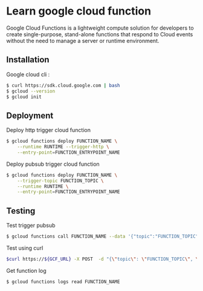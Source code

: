# Learn google cloud function

Google Cloud Functions is a lightweight compute solution for developers to create single-purpose, stand-alone functions that respond to Cloud events without the need to manage a server or runtime environment.

## Installation
Google cloud cli :
```bash
$ curl https://sdk.cloud.google.com | bash
$ gcloud --version
$ gcloud init
```

## Deployment
Deploy http trigger cloud function
```bash
$ gcloud functions deploy FUNCTION_NAME \
	--runtime RUNTIME --trigger-http \
	--entry-point=FUNCTION_ENTRYPOINT_NAME
```

Deploy pubsub trigger cloud function
```bash
$ gcloud functions deploy FUNCTION_NAME \
	--trigger-topic FUNCTION_TOPIC \
	--runtime RUNTIME \
	--entry-point=FUNCTION_ENTRYPOINT_NAME
```

## Testing

Test trigger pubsub
```bash
$ gcloud functions call FUNCTION_NAME --data '{"topic":"FUNCTION_TOPIC","message":"Hello World!"}'
```

Test using curl
```bash
$curl https://${GCF_URL} -X POST  -d "{\"topic\": \"FUNCTION_TOPIC\", \"message\":\"Testing one\"}" -H "Content-Type: application/json"
```

Get function log
```bash
$ gcloud functions logs read FUNCTION_NAME
```